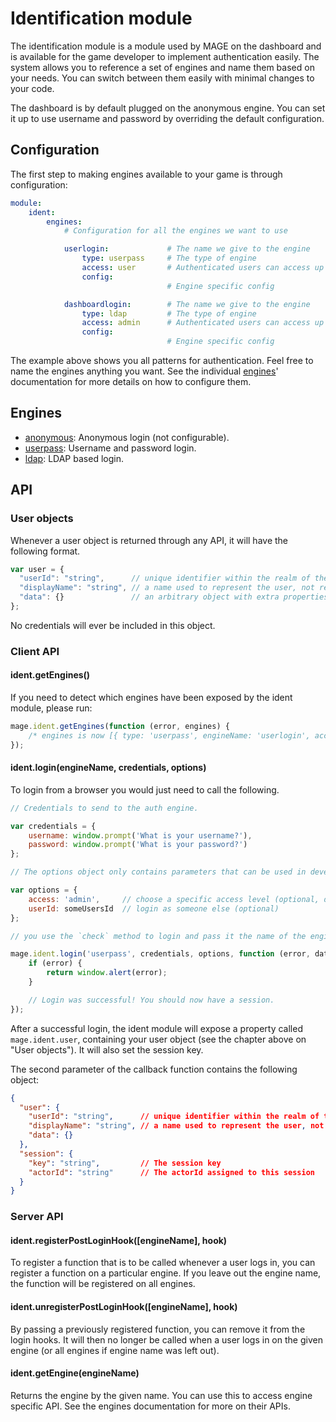 # Identification module

The identification module is a module used by MAGE on the dashboard and is available for the game
developer to implement authentication easily. The system allows you to reference a set of engines
and name them based on your needs. You can switch between them easily with minimal changes to your
code.

The dashboard is by default plugged on the anonymous engine. You can set it up to use username and
password by overriding the default configuration.

## Configuration

The first step to making engines available to your game is through configuration:

```yaml
module:
    ident:
        engines:
            # Configuration for all the engines we want to use

            userlogin:             # The name we give to the engine
                type: userpass     # The type of engine
                access: user       # Authenticated users can access up to "user" level user commands.
                config:
                                   # Engine specific config

            dashboardlogin:        # The name we give to the engine
                type: ldap         # The type of engine
                access: admin      # Authenticated users can access up to "admin" level user commands.
                config:
                                   # Engine specific config
```

The example above shows you all patterns for authentication. Feel free to name the engines anything
you want. See the individual [engines](#engines)' documentation for more details on how to configure
them.

## Engines

* [anonymous](engines/anonymous/Readme.md): Anonymous login (not configurable).
* [userpass](engines/userpass/Readme.md): Username and password login.
* [ldap](engines/ldap/Readme.md): LDAP based login.

## API

### User objects

Whenever a user object is returned through any API, it will have the following format.

```javascript
var user = {
  "userId": "string",      // unique identifier within the realm of the engine
  "displayName": "string", // a name used to represent the user, not required to be unique
  "data": {}               // an arbitrary object with extra properties to describe this user
};
```

No credentials will ever be included in this object.

### Client API

#### ident.getEngines()

If you need to detect which engines have been exposed by the ident module, please run:

```javascript
mage.ident.getEngines(function (error, engines) {
	/* engines is now [{ type: 'userpass', engineName: 'userlogin', access: 'user' }, { etc }] */
});
```

#### ident.login(engineName, credentials, options)

To login from a browser you would just need to call the following.

```javascript
// Credentials to send to the auth engine.

var credentials = {
	username: window.prompt('What is your username?'),
	password: window.prompt('What is your password?')
};

// The options object only contains parameters that can be used in development mode.

var options = {
	access: 'admin',     // choose a specific access level (optional, default: admin)
	userId: someUsersId  // login as someone else (optional)
};

// you use the `check` method to login and pass it the name of the engine as you have configured it.

mage.ident.login('userpass', credentials, options, function (error, data) {
	if (error) {
		return window.alert(error);
	}

	// Login was successful! You should now have a session.
});
```

After a successful login, the ident module will expose a property called `mage.ident.user`,
containing your user object (see the chapter above on "User objects").
It will also set the session key.

The second parameter of the callback function contains the following object:
```json
{
  "user": {
    "userId": "string",      // unique identifier within the realm of the engine
    "displayName": "string", // a name used to represent the user, not required to be unique
    "data": {}
  },
  "session": {
    "key": "string",         // The session key
    "actorId": "string"      // The actorId assigned to this session
  }
}
```

### Server API

#### ident.registerPostLoginHook([engineName], hook)

To register a function that is to be called whenever a user logs in, you can register a function on
a particular engine. If you leave out the engine name, the function will be registered on all
engines.

#### ident.unregisterPostLoginHook([engineName], hook)

By passing a previously registered function, you can remove it from the login hooks. It will then no
longer be called when a user logs in on the given engine (or all engines if engine name was left
out).

#### ident.getEngine(engineName)

Returns the engine by the given name. You can use this to access engine specific API. See the
engines documentation for more on their APIs.
